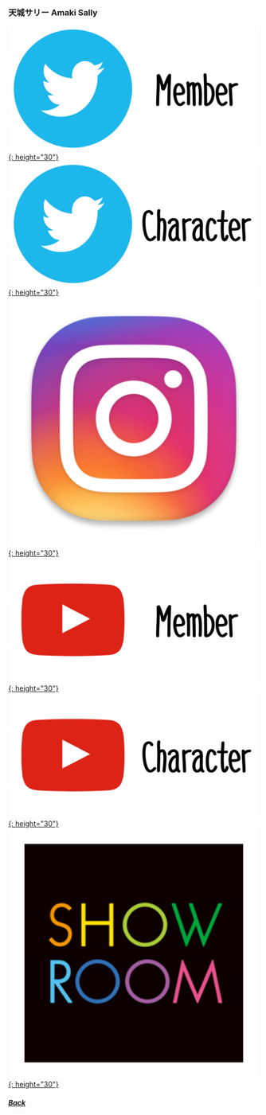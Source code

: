 ### 天城サリー Amaki Sally
[![twitter_@sally_amaki](../../../Img/Icon_Twitter_Mem.PNG){: height="30"}](https://twitter.com/sally_amaki) [![twitter_@_fujimasakura](../../../Img/Icon_Twitter_Char.PNG){: height="30"}](https://twitter.com/_fujimasakura) [![instagram_@sallyamaki](../../../Img/Icon_Instagram.PNG){: height="30"}](https://www.instagram.com/sallyamaki/) [![youtube_Mem](../../../Img/Icon_Youtube_Mem.PNG){: height="30"}](https://www.youtube.com/channel/UCi4UjmN8HSi16sAhh_iEb6w) [![youtube](../../../Img/Icon_Youtube_Char.PNG){: height="30"}](https://www.youtube.com/channel/UCwalpGCurSDqwSpkAR4h6LA) [![showroom_digital_idol_11](../../../Img/Icon_Showroom.PNG){: height="30"}](https://www.showroom-live.com/room/profile?room_id=87754) 
##### [Back](../../../readme.md)
